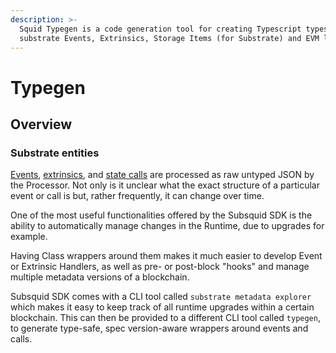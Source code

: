 ```yaml
---
description: >-
  Squid Typegen is a code generation tool for creating Typescript types for
  substrate Events, Extrinsics, Storage Items (for Substrate) and EVM logs.
---
```


# Typegen

## Overview

### Substrate entities

[Events](https://docs.substrate.io/reference/glossary/#events), [extrinsics](https://docs.substrate.io/reference/glossary/#extrinsic), and [state calls](https://docs.substrate.io/reference/glossary/#state) are processed as raw untyped JSON by the Processor. Not only is it unclear what the exact structure of a particular event or call is but, rather frequently, it can change over time.

One of the most useful functionalities offered by the Subsquid SDK is the ability to automatically manage changes in the Runtime, due to upgrades for example.

Having Class wrappers around them makes it much easier to develop Event or Extrinsic Handlers, as well as pre- or post-block "hooks" and manage multiple metadata versions of a blockchain.

Subsquid SDK comes with a CLI tool called `substrate metadata explorer` which makes it easy to keep track of all runtime upgrades within a certain blockchain. This can then be provided to a different CLI tool called `typegen`, to generate type-safe, spec version-aware wrappers around events and calls.
